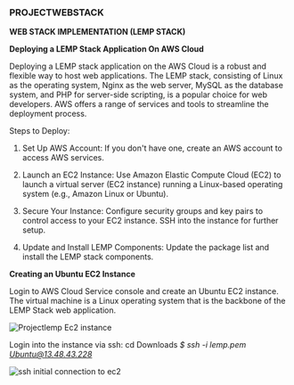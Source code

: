 ### PROJECTWEBSTACK
**WEB STACK IMPLEMENTATION (LEMP STACK)**

**Deploying a LEMP Stack Application On AWS Cloud**

Deploying a LEMP stack application on the AWS Cloud is a robust and flexible way to host web applications. The LEMP stack, consisting of Linux as the operating system, Nginx as the web server, MySQL as the database system, and PHP for server-side scripting, is a popular choice for web developers. AWS offers a range of services and tools to streamline the deployment process.

Steps to Deploy:

1. Set Up AWS Account: If you don't have one, create an AWS account to access AWS services.

2. Launch an EC2 Instance: Use Amazon Elastic Compute Cloud (EC2) to launch a virtual server (EC2 instance) running a Linux-based operating system (e.g., Amazon Linux or Ubuntu).

3. Secure Your Instance: Configure security groups and key pairs to control access to your EC2 instance. SSH into the instance for further setup.

4. Update and Install LEMP Components: Update the package list and install the LEMP stack components.

**Creating an Ubuntu EC2 Instance**

Login to AWS Cloud Service console and create an Ubuntu EC2 instance. The virtual machine is a Linux operating system that is the backbone of the LEMP Stack web application.

![Projectlemp Ec2 instance](https://github.com/Ukdav/PROJECTWEBSTACK/assets/139593350/3be4774c-834c-4e05-8eda-6afbb5e2226e)

Login into the instance via ssh:
cd Downloads
*$ ssh -i lemp.pem Ubuntu@13.48.43.228*

![ssh initial connection to ec2](https://github.com/Ukdav/PROJECTWEBSTACK/assets/139593350/89c2f101-67e5-40c1-8bac-7d2f7c10b8d2)





